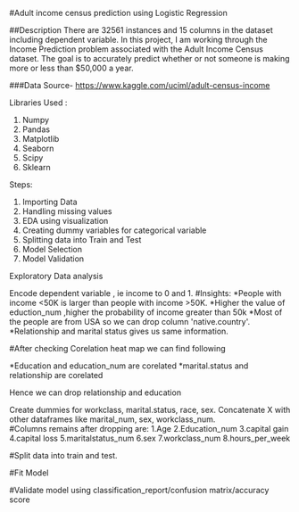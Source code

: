 #Adult income census prediction using Logistic Regression

##Description
   There are 32561 instances and 15 columns in the dataset including dependent variable.
   In this project, I am working through the Income Prediction problem associated with the Adult Income Census dataset. The goal is to accurately predict whether or not someone is making more or less than $50,000 a year.

###Data Source- https://www.kaggle.com/uciml/adult-census-income

Libraries Used :


1. Numpy
2. Pandas
3. Matplotlib
4. Seaborn
5. Scipy
6. Sklearn

Steps:
1. Importing Data
2. Handling missing values
3. EDA using visualization
4. Creating dummy variables for categorical variable
5. Splitting data into Train and Test 
6. Model Selection
7. Model Validation

Exploratory Data analysis

Encode dependent variable , ie income to 0 and 1.
#Insights:
*People with income <50K is larger than people with income >50K.
*Higher the value of eduction_num ,higher the probability of income greater than 50k
*Most of the people are from USA so we can drop column 'native.country'.
*Relationship and marital status gives us same information.

#After checking Corelation heat map we can find following

*Education and education_num are corelated
*marital.status and relationship are corelated 

Hence we can drop relationship and education

Create dummies for workclass, marital.status, race, sex.
Concatenate X with other dataframes like marital_num, sex, workclass_num.  
#Columns remains after dropping are:
1.Age
2.Education_num
3.capital gain
4.capital loss
5.maritalstatus_num
6.sex
7.workclass_num
8.hours_per_week

#Split data into train and test.

#Fit Model

#Validate model using classification_report/confusion matrix/accuracy score


